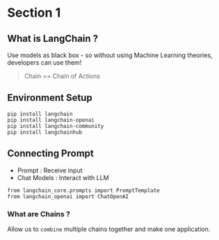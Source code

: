 # Section 1

## What is LangChain ?

Use models as black box - so without using Machine Learning theories, developers can use them!

> Chain == Chain of Actions

## Environment Setup

```
pip install langchain
pip install langchain-openai
pip install langchain-community
pip install langchainhub
```

## Connecting Prompt

- Prompt : Receive input
- Chat Models : Interact with LLM

```
from langchain_core.prompts import PromptTemplate
from langchain_openai import ChatOpenAI
```

### What are Chains ?

Allow us to `combine` multiple chains together and make one application.
